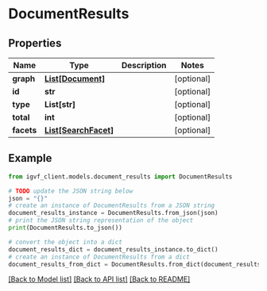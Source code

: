 # DocumentResults


## Properties

Name | Type | Description | Notes
------------ | ------------- | ------------- | -------------
**graph** | [**List[Document]**](Document.md) |  | [optional] 
**id** | **str** |  | [optional] 
**type** | **List[str]** |  | [optional] 
**total** | **int** |  | [optional] 
**facets** | [**List[SearchFacet]**](SearchFacet.md) |  | [optional] 

## Example

```python
from igvf_client.models.document_results import DocumentResults

# TODO update the JSON string below
json = "{}"
# create an instance of DocumentResults from a JSON string
document_results_instance = DocumentResults.from_json(json)
# print the JSON string representation of the object
print(DocumentResults.to_json())

# convert the object into a dict
document_results_dict = document_results_instance.to_dict()
# create an instance of DocumentResults from a dict
document_results_from_dict = DocumentResults.from_dict(document_results_dict)
```
[[Back to Model list]](../README.md#documentation-for-models) [[Back to API list]](../README.md#documentation-for-api-endpoints) [[Back to README]](../README.md)


